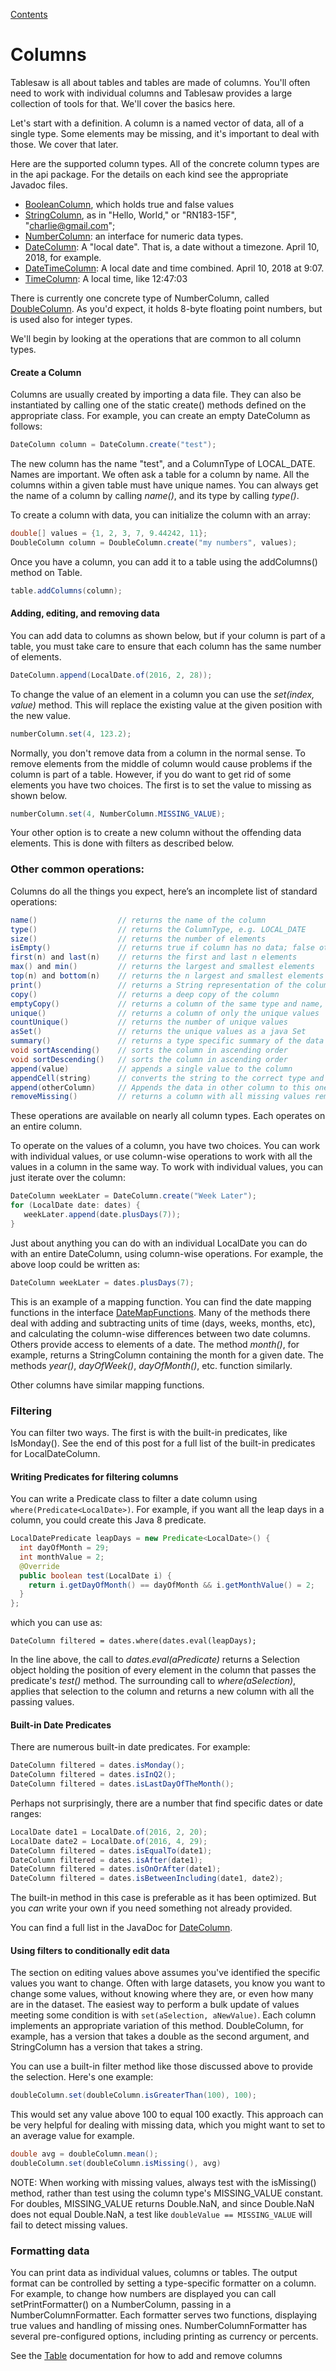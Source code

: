 [Contents](https://jtablesaw.github.io/tablesaw/userguide/toc)

Columns
=======

Tablesaw is all about tables and tables are made of columns. You'll often need to work with individual columns and Tablesaw provides a large collection of tools for that. We'll cover the basics here. 

Let's start with a definition. A column is a named vector of data, all of a single type. Some elements may be missing, and it's important to deal with those. We cover that later. 

Here are the supported column types. All of the concrete column types are in the api package. For the details on each kind see the appropriate Javadoc files. 

* [BooleanColumn](http://www.javadoc.io/page/tech.tablesaw/tablesaw-core/latest/tech/tablesaw/api/BooleanColumn.html), which holds true and false values
* [StringColumn](http://www.javadoc.io/page/tech.tablesaw/tablesaw-core/latest/tech/tablesaw/api/StringColumn.html), as in "Hello, World," or "RN183-15F", "charlie@gmail.com";
* [NumberColumn](http://www.javadoc.io/page/tech.tablesaw/tablesaw-core/latest/tech/tablesaw/api/NumberColumn.html): an interface for numeric data types.   
* [DateColumn](http://www.javadoc.io/page/tech.tablesaw/tablesaw-core/latest/tech/tablesaw/api/DateColumn.html): A "local date". That is, a date without a timezone. April 10, 2018, for example.
* [DateTimeColumn](http://www.javadoc.io/page/tech.tablesaw/tablesaw-core/latest/tech/tablesaw/api/DateTimeColumn.html): A local date and time combined. April 10, 2018 at 9:07.
* [TimeColumn](http://www.javadoc.io/page/tech.tablesaw/tablesaw-core/latest/tech/tablesaw/api/TimeColumn.html): A local time, like 12:47:03

There is currently one concrete type of NumberColumn, called [DoubleColumn](http://www.javadoc.io/page/tech.tablesaw/tablesaw-core/latest/tech/tablesaw/api/DoubleColumn.html). As you'd expect, it holds 8-byte floating point numbers, but is used also for integer types. 

We'll begin by looking at the operations that are common to all column types. 

#### Create a Column

Columns are usually created by importing a data file. They can also be instantiated by calling one of the static create() methods defined on the appropriate class. For example, you can create an empty DateColumn as follows:

```Java
DateColumn column = DateColumn.create("test");
```

The new column has the name "test", and a ColumnType of LOCAL_DATE. Names are important. We often ask a table for a column by name. All the columns within a given table must have unique names. You can always get the name of a column by calling *name()*, and its type by calling *type()*.

To create a column with data, you can initialize the column with an array:

```Java
double[] values = {1, 2, 3, 7, 9.44242, 11};
DoubleColumn column = DoubleColumn.create("my numbers", values);
```

Once you have a column, you can add it to a table using the addColumns() method on Table.

```Java
table.addColumns(column);
```

#### Adding, editing, and removing data

You can add data to columns as shown below, but  if your column is part of a table, you must take care to ensure that each column has the same number of elements.

```Java
DateColumn.append(LocalDate.of(2016, 2, 28));
```

To change the value of an element in a column you can use the *set(index, value)* method. This will replace the existing value at the given position with the new value.

```Java
numberColumn.set(4, 123.2);
```

Normally, you don't remove data from a column in the normal sense. To remove elements from the middle of column would cause problems if the column is part of a table. However, if you do want to get rid of some elements you have two choices. The first is to set the value to missing as shown below.

```Java
numberColumn.set(4, NumberColumn.MISSING_VALUE);
```

Your other option is to create a new column without the offending data elements. This is done with filters as described below.

### Other common operations:

Columns do all the things you expect, here’s an incomplete list of standard operations:

```Java
name()                  // returns the name of the column
type()                  // returns the ColumnType, e.g. LOCAL_DATE
size()                  // returns the number of elements
isEmpty()               // returns true if column has no data; false otherwise
first(n) and last(n)    // returns the first and last n elements
max() and min()         // returns the largest and smallest elements
top(n) and bottom(n)    // returns the n largest and smallest elements
print()                 // returns a String representation of the column
copy()					// returns a deep copy of the column
emptyCopy()				// returns a column of the same type and name, but no data
unique()				// returns a column of only the unique values
countUnique()			// returns the number of unique values
asSet()                 // returns the unique values as a java Set
summary()				// returns a type specific summary of the data
void sortAscending()	// sorts the column in ascending order 
void sortDescending()	// sorts the column in ascending order 
append(value)    		// appends a single value to the column
appendCell(string) 		// converts the string to the correct type and appends the result    
append(otherColumn)     // Appends the data in other column to this one
removeMissing()			// returns a column with all missing values removed    
```

These operations are available on nearly all column types. Each operates on an entire column. 

To operate on the values of a column, you have two choices. You can work with individual values, or use column-wise operations to work with all the values in a column in the same way. To work with individual values, you can just iterate over the column:

```Java
DateColumn weekLater = DateColumn.create("Week Later");
for (LocalDate date: dates) {
   weekLater.append(date.plusDays(7));
}
```

Just about anything you can do with an individual LocalDate you can do with an entire DateColumn, using column-wise operations. For example, the above loop could be written as:

```Java
DateColumn weekLater = dates.plusDays(7);
```

This is an example of a mapping function. You can find the date mapping functions in the interface [DateMapFunctions](https://jtablesaw.github.io/tablesaw/apidocs/tech/tablesaw/columns/dates/DateMapFunctions.html). Many of the methods there deal with adding and subtracting units of time (days, weeks, months, etc), and calculating the column-wise differences between two date columns. Others provide access to elements of a date. The method *month()*, for example, returns a StringColumn containing the month for a given date. The methods *year()*, *dayOfWeek()*, *dayOfMonth()*, etc. function similarly.

Other columns have similar mapping functions. 

### Filtering

You can filter two ways. The first is with the built-in predicates, like IsMonday(). See the end of this post for a full list of the built-in predicates for LocalDateColumn.

#### Writing Predicates for filtering columns

You can write a Predicate class to filter a date column using  ```where(Predicate<LocalDate>)```.  For example, if you want all the leap days in a column, you could create this Java 8 predicate.

```Java
LocalDatePredicate leapDays = new Predicate<LocalDate>() {
  int dayOfMonth = 29;
  int monthValue = 2;
  @Override
  public boolean test(LocalDate i) {
    return i.getDayOfMonth() == dayOfMonth && i.getMonthValue() = 2;
  }
};
```

which you can use as:

    DateColumn filtered = dates.where(dates.eval(leapDays);

In the line above, the call to *dates.eval(aPredicate)* returns a Selection object holding the position of every element in the column that passes the predicate's *test()* method. The surrounding call to *where(aSelection)*, applies that selection to the column and returns a new column with all the passing values. 

#### Built-in Date Predicates

There are numerous built-in date predicates. For example:

```Java
DateColumn filtered = dates.isMonday();
DateColumn filtered = dates.isInQ2();
DateColumn filtered = dates.isLastDayOfTheMonth();
```

Perhaps not surprisingly, there are a number that find specific dates or date ranges: 

```java
LocalDate date1 = LocalDate.of(2016, 2, 20);
LocalDate date2 = LocalDate.of(2016, 4, 29);
DateColumn filtered = dates.isEqualTo(date1);
DateColumn filtered = dates.isAfter(date1);
DateColumn filtered = dates.isOnOrAfter(date1);
DateColumn filtered = dates.isBetweenIncluding(date1, date2);
```

The built-in method in this case is preferable as it has been optimized. But you *can* write your own if you need something not already provided.

You can find a full list in the JavaDoc for [DateColumn](http://www.javadoc.io/page/tech.tablesaw/tablesaw-core/latest/tech/tablesaw/api/DateColumn.html).

#### Using filters to conditionally edit data

The section on editing values above assumes you've identified the specific values you want to change. Often with large datasets, you know you want to change some values, without knowing where they are, or even how many are in the dataset. The easiest way to perform a bulk update of values meeting some condition is with `set(aSelection, aNewValue)`. Each column implements an appropriate variation of this method. DoubleColumn, for example, has a version that takes a double as the second argument, and StringColumn has a version that takes a string. 

You can use a built-in filter method like those discussed above to provide the selection. Here's one example:

```java
doubleColumn.set(doubleColumn.isGreaterThan(100), 100);
```

This would set any value above 100 to equal 100 exactly. This approach can be very helpful for dealing with missing data, which you might want to set to an average value for example. 

```java
double avg = doubleColumn.mean();
doubleColumn.set(doubleColumn.isMissing(), avg)
```

NOTE: When working with missing values, always test with the isMissing() method, rather than test using the column type's MISSING_VALUE constant. For doubles, MISSING_VALUE returns Double.NaN, and since Double.NaN does not equal Double.NaN, a test like `doubleValue == MISSING_VALUE` will fail to detect missing values.

### Formatting data 

You can print data as individual values, columns or tables. The output format can be controlled by setting a type-specific formatter on a column. For example, to change how numbers are displayed you can call setPrintFormatter() on a NumberColumn, passing in a NumberColumnFormatter. Each formatter serves two functions, displaying true values and handling of  missing ones. NumberColumnFormatter has several pre-configured options, including printing as currency or percents.


See the [Table](https://jtablesaw.github.io/tablesaw/userguide/tables) documentation for how to add and remove columns

 